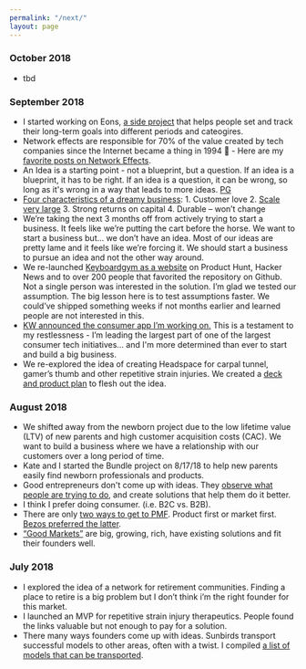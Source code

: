 ```yaml
---
permalink: "/next/"
layout: page
---
```


### October 2018
* tbd

### September 2018
* I started working on Eons, [a side project](https://docs.google.com/document/d/1WxDHDHwCDBdD9vM2Q3GiN_bcpyeuK3WcUPPMNuLMuI4/edit?usp=sharing) that helps people set and track their long-term goals into different periods and cateogires. 
* Network effects are responsible for 70% of the value created by tech companies since the Internet became a thing in 1994 🤯 - Here are my [favorite posts on Network Effects](https://jaymehoffman.com/network-effects/).
* An Idea is a starting point - not a blueprint, but a question. If an idea is a blueprint, it has to be right. If an idea is a question, it can be wrong, so long as it's wrong in a way that leads to more ideas. [PG](http://paulgraham.com/ideas.html)
* [Four characteristics of a dreamy business](https://twitter.com/jaymehoffman/status/1040989026612928512): 1. Customer love 2. [Scale very large](https://stratechery.com/aggregation-theory/) 3. Strong returns on capital 4. Durable – won’t change
* We’re taking the next 3 months off from actively trying to start a business. It feels like we’re putting the cart before the horse. We want to start a business but… we don’t have an idea. Most of our ideas are pretty lame and it feels like we’re forcing it. We should start a business to pursue an idea and not the other way around. 
* We re-launched [Keyboardgym as a website](https://paper.dropbox.com/doc/Keyboardgym-MVP2--AM3w_a62PFlBkOT7E91c~BmSAg-1oImxpdGIU3HbjCqdNqYz) on Product Hunt, Hacker News and to over 200 people that favorited the repository on Github. Not a single person was interested in the solution. I’m glad we tested our assumption. The big lesson here is to test assumptions faster. We could’ve shipped something weeks if not months earlier and learned people are not interested in this.
* [KW announced the consumer app I’m working on.](https://www.inman.com/2018/09/05/keller-williams-acquires-app-startup-smarteragent-to-compete-with-zillow-redfin/) This is a testament to my restlessness - I’m leading the largest part of one of the largest consumer tech initiatives… and I'm more determined than ever to start and build a big business. 
* We re-explored the idea of creating Headspace for carpal tunnel, gamer’s thumb and other repetitive strain injuries. We created a  [deck and product plan](https://docs.google.com/presentation/d/1ootsVv4IRzM12FZZ8sTZ_FnzqSK8JEPd2RPt8_Us310/edit#slide=id.p) to flesh out the idea. 


### August 2018
* We shifted away from the newborn project due to the low lifetime value (LTV) of new parents and high customer acquisition costs (CAC). We want to build a business where we have a relationship with our customers over a long period of time. 
* Kate and I started the Bundle project on 8/17/18 to help new parents easily find newborn professionals and products. 
* Good entrepreneurs don't come up with ideas. They [observe what people are trying to do](https://twitter.com/jaymehoffman/status/1031661566083641344), and create solutions that help them do it better.
* I think I prefer doing consumer. (i.e. B2C vs. B2B).
* There are only [two ways to get to PMF](https://jaymeh13.github.io/jaymehoffman/two-paths-to-product-market-fit/). Product first or market first. [Bezos preferred the latter](https://www.youtube.com/watch?v=rWRbTnE1PEM).
* [“Good Markets”](https://jaymeh13.github.io/jaymehoffman/good-markets/) are big, growing, rich, have existing solutions and fit their founders well.


### July 2018
* I explored the idea of a network for retirement communities. Finding a place to retire is a big problem but I don’t think i’m the right founder for this market.
* I launched an MVP for repetitive strain injury therapeutics. People found the links valuable but not enough to pay for a solution.
* There many ways founders come up with ideas. Sunbirds transport successful models to other areas, often with a twist. I compiled [a list of models that can be transported](https://jaymeh13.github.io/jaymehoffman/sunbird-approach/).

